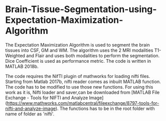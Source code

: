 # Brain-Tissue-Segmentation-using-Expectation-Maximization-Algorithm

The Expectation Maximization Algorithm is used to segment the brain tissues into CSF, GM and WM. The algorithm uses the 2 MRI modalities T1-Weighted and Flair and uses both modalities to perform the segmentation. Dice Coefficient is used as performance metric. The code is written in MATLAB 2018b.

The code requires the NifTI plugin of mathworks for loading nifti files. Starting from Matlab 2017b, nifti reader comes as inbuilt MATLAB function. The code has to be modified to use those new functions. For using this work as it is, Nifti loader and saver,can be downloaded from [MATLAB File Exchange - Tools for NIFTI and Analyze Image] (https://www.mathworks.com/matlabcentral/fileexchange/8797-tools-for-nifti-and-analyze-image). The functions has to be in the root folder with name of folder as 'nifti'. 

